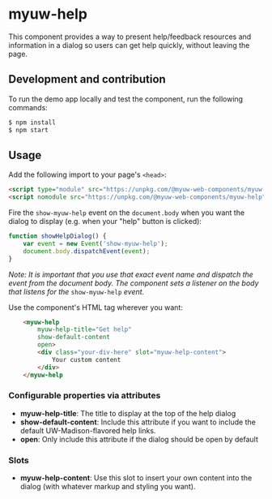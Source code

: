 # myuw-help

This component provides a way to present help/feedback resources and information in a dialog so users can get help quickly, without leaving the page.

## Development and contribution

To run the demo app locally and test the component, run the following commands:

```bash
$ npm install
$ npm start
```

## Usage

Add the following import to your page's `<head>`:

```html
<script type="module" src="https://unpkg.com/@myuw-web-components/myuw-help?module"></script>
<script nomodule src="https://unpkg.com/@myuw-web-components/myuw-help"></script>
```

Fire the `show-myuw-help` event on the `document.body` when you want the dialog to display (e.g. when your "help" button is clicked):

```js
function showHelpDialog() {
    var event = new Event('show-myuw-help');
    document.body.dispatchEvent(event);
}
```

*Note: It is important that you use that exact event name and dispatch the event from the document body. The component sets a listener on the body that listens for the* `show-myuw-help` *event.*

Use the component's HTML tag wherever you want:

```html
    <myuw-help
        myuw-help-title="Get help"
        show-default-content
        open>
        <div class="your-div-here" slot="myuw-help-content">
            Your custom content
        </div>
    </myuw-help
```

### Configurable properties via attributes

- **myuw-help-title**: The title to display at the top of the help dialog
- **show-default-content**: Include this attribute if you want to include the default UW-Madison-flavored help links.
- **open**: Only include this attribute if the dialog should be open by default

### Slots

- **myuw-help-content**: Use this slot to insert your own content into the dialog (with whatever markup and styling you want).
